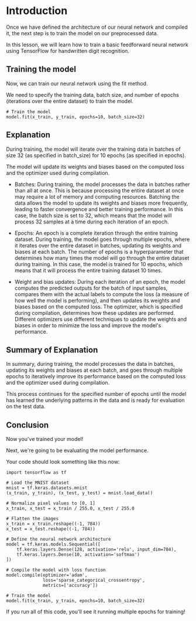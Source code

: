 # Introduction

Once we have defined the architecture of our neural network and compiled it, the next step is to train the model on our preprocessed data. 

In this lesson, we will learn how to train a basic feedforward neural network using TensorFlow for handwritten digit recognition.

## Training the model

Now, we can train our neural network using the fit method. 

We need to specify the training data, batch size, and number of epochs (iterations over the entire dataset) to train the model.

```
# Train the model
model.fit(x_train, y_train, epochs=10, batch_size=32)
```

## Explanation

During training, the model will iterate over the training data in batches of size 32 (as specified in batch_size) for 10 epochs (as specified in epochs). 

The model will update its weights and biases based on the computed loss and the optimizer used during compilation.

- Batches: During training, the model processes the data in batches rather than all at once. This is because processing the entire dataset at once may require a lot of memory and computing resources. Batching the data allows the model to update its weights and biases more frequently, leading to faster convergence and better training performance. In this case, the batch size is set to 32, which means that the model will process 32 samples at a time during each iteration of an epoch.

- Epochs: An epoch is a complete iteration through the entire training dataset. During training, the model goes through multiple epochs, where it iterates over the entire dataset in batches, updating its weights and biases at each batch. The number of epochs is a hyperparameter that determines how many times the model will go through the entire dataset during training. In this case, the model is trained for 10 epochs, which means that it will process the entire training dataset 10 times.

- Weight and bias updates: During each iteration of an epoch, the model computes the predicted outputs for the batch of input samples, compares them with the actual labels to compute the loss (a measure of how well the model is performing), and then updates its weights and biases based on the computed loss. The optimizer, which is specified during compilation, determines how these updates are performed. Different optimizers use different techniques to update the weights and biases in order to minimize the loss and improve the model's performance.

## Summary of Explanation

In summary, during training, the model processes the data in batches, updating its weights and biases at each batch, and goes through multiple epochs to iteratively improve its performance based on the computed loss and the optimizer used during compilation. 

This process continues for the specified number of epochs until the model has learned the underlying patterns in the data and is ready for evaluation on the test data.

## Conclusion

Now you've trained your model!

Next, we're going to be evaluating the model performance. 

Your code should look something like this now:

```
import tensorflow as tf

# Load the MNIST dataset
mnist = tf.keras.datasets.mnist
(x_train, y_train), (x_test, y_test) = mnist.load_data()

# Normalize pixel values to [0, 1]
x_train, x_test = x_train / 255.0, x_test / 255.0

# Flatten the images
x_train = x_train.reshape((-1, 784))
x_test = x_test.reshape((-1, 784))

# Define the neural network architecture
model = tf.keras.models.Sequential([
    tf.keras.layers.Dense(128, activation='relu', input_dim=784),
    tf.keras.layers.Dense(10, activation='softmax')
])

# Compile the model with loss function
model.compile(optimizer='adam',
              loss='sparse_categorical_crossentropy',
              metrics=['accuracy'])

# Train the model
model.fit(x_train, y_train, epochs=10, batch_size=32)
```


If you run all of this code, you'll see it running multiple epochs for training!